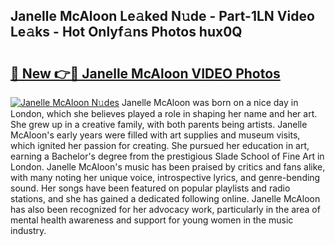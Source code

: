 ## Janelle McAloon Le𝚊ked N𝚞de - Part-1LN Video Le𝚊ks - Hot Onlyf𝚊ns Photos hux0Q

# <h2><a href="http://ab61030.deff.icu/?id=Janelle+McAloon">🔗 New 👉🔴 Janelle McAloon VIDEO Photos</a></h2>

[![Janelle McAloon N𝚞des](https://i.imgur.com/rIISA9y.gif)](http://ab61030.deff.icu/?id=Janelle+McAloon)
Janelle McAloon was born on a nice day in London, which she believes played a role in shaping her name and her art. She grew up in a creative family, with both parents being artists. Janelle McAloon's early years were filled with art supplies and museum visits, which ignited her passion for creating. She pursued her education in art, earning a Bachelor's degree from the prestigious Slade School of Fine Art in London. Janelle McAloon's music has been praised by critics and fans alike, with many noting her unique voice, introspective lyrics, and genre-bending sound. Her songs have been featured on popular playlists and radio stations, and she has gained a dedicated following online. Janelle McAloon has also been recognized for her advocacy work, particularly in the area of mental health awareness and support for young women in the music industry.
